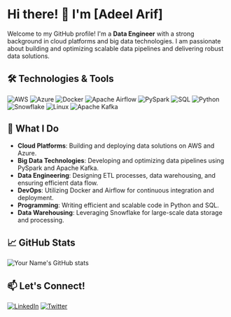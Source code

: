 
# Hi there! 👋 I'm [Adeel Arif]

Welcome to my GitHub profile! I'm a **Data Engineer** with a strong background in cloud platforms and big data technologies. I am passionate about building and optimizing scalable data pipelines and delivering robust data solutions.

## 🛠️ Technologies & Tools

![AWS](https://img.shields.io/badge/AWS-%23FF9900.svg?style=for-the-badge&logo=amazon-aws&logoColor=white)
![Azure](https://img.shields.io/badge/Azure-%230072C6.svg?style=for-the-badge&logo=microsoft-azure&logoColor=white)
![Docker](https://img.shields.io/badge/Docker-%232496ED.svg?style=for-the-badge&logo=docker&logoColor=white)
![Apache Airflow](https://img.shields.io/badge/Apache%20Airflow-%23017CEE.svg?style=for-the-badge&logo=apache-airflow&logoColor=white)
![PySpark](https://img.shields.io/badge/PySpark-%23E25A1C.svg?style=for-the-badge&logo=apachespark&logoColor=white)
![SQL](https://img.shields.io/badge/SQL-%2300D8FF.svg?style=for-the-badge&logo=databricks&logoColor=white)
![Python](https://img.shields.io/badge/Python-%233776AB.svg?style=for-the-badge&logo=python&logoColor=white)
![Snowflake](https://img.shields.io/badge/Snowflake-%2300C7B7.svg?style=for-the-badge&logo=snowflake&logoColor=white)
![Linux](https://img.shields.io/badge/Linux-%23FCC624.svg?style=for-the-badge&logo=linux&logoColor=black)
![Apache Kafka](https://img.shields.io/badge/Apache%20Kafka-%230D99FF.svg?style=for-the-badge&logo=apache-kafka&logoColor=white)

## 💼 What I Do
- **Cloud Platforms**: Building and deploying data solutions on AWS and Azure.
- **Big Data Technologies**: Developing and optimizing data pipelines using PySpark and Apache Kafka.
- **Data Engineering**: Designing ETL processes, data warehousing, and ensuring efficient data flow.
- **DevOps**: Utilizing Docker and Airflow for continuous integration and deployment.
- **Programming**: Writing efficient and scalable code in Python and SQL.
- **Data Warehousing**: Leveraging Snowflake for large-scale data storage and processing.

## 📈 GitHub Stats

![Your Name's GitHub stats](https://github-readme-stats.vercel.app/api?username=yourusername&show_icons=true&theme=radical)

## 📫 Let's Connect!

[![LinkedIn](https://img.shields.io/badge/LinkedIn-%230077B5.svg?style=for-the-badge&logo=linkedin&logoColor=white)](www.linkedin.com/in/hafiz-adeel-adeel-55055517b)
[![Twitter](https://img.shields.io/badge/Twitter-%231DA1F2.svg?style=for-the-badge&logo=twitter&logoColor=white)](https://twitter.com/yourtwitter)


